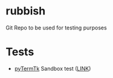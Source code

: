 # rubbish
Git Repo to be used for testing purposes

# Tests
 - [pyTermTk](https://github.com/ceccopierangiolieugenio/pyTermTk) Sandbox test ([LINK](https://ceccopierangiolieugenio.github.io/rubbish/test/))